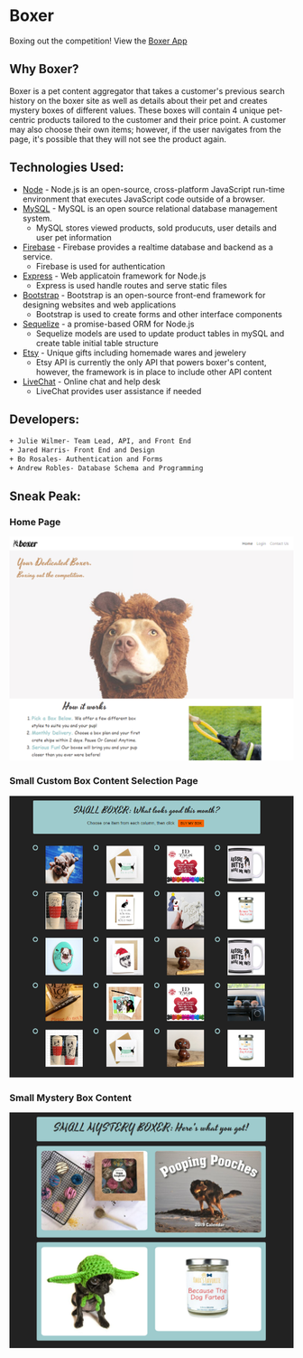 # Boxer

Boxing out the competition! View the [Boxer App](https://ancient-oasis-49225.herokuapp.com/) 

## Why Boxer?

Boxer is a pet content aggregator that takes a customer's previous search history on the boxer site as well as details about their pet and creates mystery boxes of different values. These boxes will contain 4 unique pet-centric products tailored to the customer and their price point. A customer may also choose their own items; however, if the user navigates from the page, it's possible that they will not see the product again. 

## Technologies Used:

* [Node](https://nodejs.org/) - Node.js is an open-source, cross-platform JavaScript run-time environment that executes JavaScript code outside of a browser.
* [MySQL](https://www.mysql.com/) - MySQL is an open source relational database management system. 
    * MySQL stores viewed products, sold producuts, user details and user pet information
* [Firebase](https://firebase.google.com/) - Firebase provides a realtime database and backend as a service. 
    * Firebase is used for authentication   
* [Express](https://expressjs.com/) - Web applicatoin framework for Node.js
    * Express is used handle routes and serve static files
* [Bootstrap](https://getbootstrap.com/) - Bootstrap is an open-source front-end framework for designing websites and web applications
    * Bootstrap is used to create forms and other interface components
* [Sequelize](docs.sequelizejs.com/) -  a promise-based ORM for Node.js 
    * Sequelize models are used to update product tables in mySQL and create table initial table structure 
* [Etsy](https://www.etsy.com/developers/documentation/getting_started/api_basics) - Unique gifts including homemade wares and jewelery
    * Etsy API is currently the only API that powers boxer's content, however, the framework is in place to include other API content
* [LiveChat](https://www.livechatinc.com/) - Online chat and help desk
    * LiveChat provides user assistance if needed

## Developers:
    + Julie Wilmer- Team Lead, API, and Front End
    + Jared Harris- Front End and Design
    + Bo Rosales- Authentication and Forms
    + Andrew Robles- Database Schema and Programming 

## Sneak Peak: 

### Home Page
![Home Page Screenshot](boxer-splash-page.png)

### Small Custom Box Content Selection Page
![Small Box Content Selection Screenshot](small-box-content.png)

### Small Mystery Box Content
![Mystery Box Content Screenshot](sm-mystery-box-content.png)


